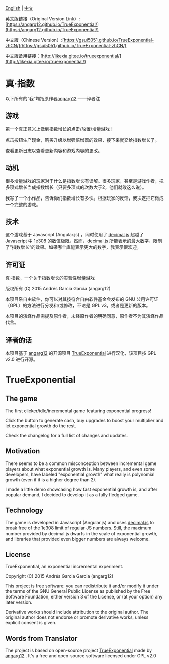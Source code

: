 [English](https://github.com/GSUI5051/TrueExponential-zhCN/blob/master/README.md#trueexponential) | [中文](https://github.com/GSUI5051/TrueExponential-zhCN/blob/master/README.md#%E7%9C%9F%E6%8C%87%E6%95%B0)

英文版链接（Original Version Link）:[https://angarg12.github.io/TrueExponential/](https://angarg12.github.io/TrueExponential/)

中文版（Chinese Version）:[https://gsui5051.github.io/TrueExponential-zhCN/](https://gsui5051.github.io/TrueExponential-zhCN/)

中文版备用链接：[http://likexia.gitee.io/trueexponential/](http://likexia.gitee.io/trueexponential/)

真·指数
===============
以下所有的“我”均指原作者[angarg12](https://github.com/angarg12) ——译者注

游戏
-----------
第一个真正意义上做到指数增长的点击/放置/增量游戏！

点击按钮生产现金，购买升级以增强倍增器的效果，接下来就交给指数增长了。

查看更新日志以查看更新内容和游戏内容的更改。

动机
-----------
很多增量游戏的玩家对于什么是指数增长有误解。很多玩家，甚至是游戏作者，把多项式增长当成指数增长（只要多项式的次数大于2，他们就敢这么说）。

我写了一个小作品，告诉你们指数增长有多快。根据玩家的反馈，我决定把它做成一个完整的游戏。

技术
-----------
这个游戏基于 Javascript (Angular.js) ，同时使用了 [decimal.js](https://github.com/MikeMcl/decimal.js/) 超越了 Javascript 中 1e308 的数值极限。然而，decimal.js 所能表示的最大数字，限制了“指数增长”的效果。如果哪个库能表示更大的数字，我表示很欢迎。

许可证
-----------

真·指数，一个关于指数增长的实验性增量游戏

版权所有 (C) 2015 Andrés Garcia Garcia (angarg12)

本项目系自由软件，你可以对其按符合自由软件基金会发布的 GNU 公用许可证（GPL）的方法进行分发和/或修改，不论是 GPL v3，或者是更新的版本。

本项目的演绎作品需提及原作者，未经原作者的明确同意，原作者不为其演绎作品代言。

译者的话
-----------

本项目基于 [angarg12](https://github.com/angarg12) 的开源项目 [TrueExponential](https://github.com/angarg12/TrueExponential) 进行汉化，该项目按 GPL v2.0 进行开源。

TrueExponential
===============

The game
-----------
The first clicker/idle/incremental game featuring exponential progress!

Click the button to generate cash, buy upgrades to boost your multiplier and let exponential growth do the rest.

Check the changelog for a full list of changes and updates.

Motivation
-----------
There seems to be a common misconception between incremental game players about what exponential growth is. Many players, and even some developers, have labeled "exponential growth" what really is polynomial growth (even if it is a higher degree than 2).

I made a little demo showcasing how fast exponential growth is, and after popular demand, I decided to develop it as a fully fledged game.

Technology
-----------
The game is developed in Javascript (Angular.js) and uses [decimal.js](https://github.com/MikeMcl/decimal.js/) to break free of the 1e308 limit of regular JS numbers. Still, the maximum number provided by decimal.js dwarfs in the scale of exponential growth, and libraries that provided even bigger numbers are always welcome.

License
-----------

TrueExponential, an exponential incremental experiment.

Copyright (C) 2015 Andrés Garcia Garcia (angarg12)

This project is free software: you can redistribute it and/or modify it under the terms of the GNU General Public License as published by the Free Software Foundation, either version 3 of the License, or (at your option) any later version.

Derivative works should include attribution to the original author. The original author does not endorse or promote derivative works, unless explicit consent is given.

Words from Translator
-----------

The project is based on open-source project [TrueExponential](https://github.com/angarg12/TrueExponential) made by [angarg12](https://github.com/angarg12) . It's a free and open-source software licensed under GPL v2.0
